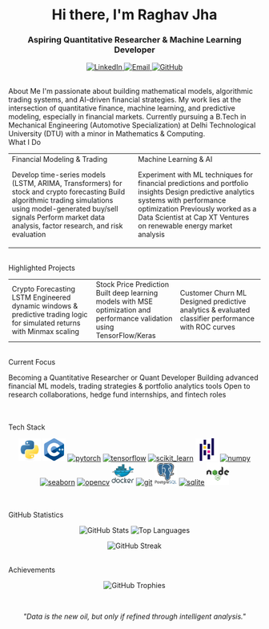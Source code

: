 <h1 align="center">Hi there, I'm Raghav Jha</h1>
<h3 align="center">Aspiring Quantitative Researcher & Machine Learning Developer</h3>
<p align="center">
  <a href="https://linkedin.com/in/raghav-jha-512b8a309" target="_blank">
    <img src="https://img.shields.io/badge/LinkedIn-%230077B5.svg?logo=linkedin&logoColor=white" alt="LinkedIn" height="28" />
  </a>
  <a href="mailto:raghav.jha2108@gmail.com">
    <img src="https://img.shields.io/badge/Email-D14836?logo=gmail&logoColor=white" alt="Email" height="28" />
  </a>
  <a href="https://github.com/Donysus" target="_blank">
    <img src="https://img.shields.io/badge/GitHub-181717.svg?logo=github&logoColor=white" alt="GitHub" height="28" />
  </a>
</p>
<br>
About Me
I'm passionate about building mathematical models, algorithmic trading systems, and AI-driven financial strategies. My work lies at the intersection of quantitative finance, machine learning, and predictive modeling, especially in financial markets.
Currently pursuing a B.Tech in Mechanical Engineering (Automotive Specialization) at Delhi Technological University (DTU) with a minor in Mathematics & Computing.

<br>
What I Do

<table>
<tr>
<td width="50%">
Financial Modeling & Trading

Develop time-series models (LSTM, ARIMA, Transformers) for stock and crypto forecasting
Build algorithmic trading simulations using model-generated buy/sell signals
Perform market data analysis, factor research, and risk evaluation

</td>
<td width="50%">
Machine Learning & AI

Experiment with ML techniques for financial predictions and portfolio insights
Design predictive analytics systems with performance optimization
Previously worked as a Data Scientist at Cap XT Ventures on renewable energy market analysis

</td>
</tr>
</table>
<br>
Highlighted Projects
<table>
<tr>
<td width="33%">
Crypto Forecasting LSTM
Engineered dynamic windows & predictive trading logic for simulated returns with Minmax scaling
</td>
<td width="33%">
Stock Price Prediction
Built deep learning models with MSE optimization and performance validation using TensorFlow/Keras
</td>
<td width="33%">
Customer Churn ML
Designed predictive analytics & evaluated classifier performance with ROC curves
</td>
</tr>
</table>
<br>
Current Focus

Becoming a Quantitative Researcher or Quant Developer
Building advanced financial ML models, trading strategies & portfolio analytics tools
Open to research collaborations, hedge fund internships, and fintech roles

<br>

<br>
Tech Stack
<p align="center">
<a href="https://www.python.org" target="_blank" rel="noreferrer"><img src="https://raw.githubusercontent.com/devicons/devicon/master/icons/python/python-original.svg" alt="python" width="45" height="45"/></a>
<a href="https://www.w3schools.com/cpp/" target="_blank" rel="noreferrer"><img src="https://raw.githubusercontent.com/devicons/devicon/master/icons/cplusplus/cplusplus-original.svg" alt="cplusplus" width="45" height="45"/></a>
<a href="https://pytorch.org/" target="_blank" rel="noreferrer"><img src="https://www.vectorlogo.zone/logos/pytorch/pytorch-icon.svg" alt="pytorch" width="45" height="45"/></a>
<a href="https://www.tensorflow.org" target="_blank" rel="noreferrer"><img src="https://www.vectorlogo.zone/logos/tensorflow/tensorflow-icon.svg" alt="tensorflow" width="45" height="45"/></a>
<a href="https://scikit-learn.org/" target="_blank" rel="noreferrer"><img src="https://upload.wikimedia.org/wikipedia/commons/0/05/Scikit_learn_logo_small.svg" alt="scikit_learn" width="45" height="45"/></a>
<a href="https://pandas.pydata.org/" target="_blank" rel="noreferrer"><img src="https://raw.githubusercontent.com/devicons/devicon/2ae2a900d2f041da66e950e4d48052658d850630/icons/pandas/pandas-original.svg" alt="pandas" width="45" height="45"/></a>
<a href="https://numpy.org/" target="_blank" rel="noreferrer"><img src="https://www.vectorlogo.zone/logos/numpy/numpy-icon.svg" alt="numpy" width="45" height="45"/></a>
<a href="https://seaborn.pydata.org/" target="_blank" rel="noreferrer"><img src="https://seaborn.pydata.org/_images/logo-mark-lightbg.svg" alt="seaborn" width="45" height="45"/></a>
<a href="https://opencv.org/" target="_blank" rel="noreferrer"><img src="https://www.vectorlogo.zone/logos/opencv/opencv-icon.svg" alt="opencv" width="45" height="45"/></a>
<a href="https://www.docker.com/" target="_blank" rel="noreferrer"><img src="https://raw.githubusercontent.com/devicons/devicon/master/icons/docker/docker-original-wordmark.svg" alt="docker" width="45" height="45"/></a>
<a href="https://git-scm.com/" target="_blank" rel="noreferrer"><img src="https://www.vectorlogo.zone/logos/git-scm/git-scm-icon.svg" alt="git" width="45" height="45"/></a>
<a href="https://www.postgresql.org" target="_blank" rel="noreferrer"><img src="https://raw.githubusercontent.com/devicons/devicon/master/icons/postgresql/postgresql-original-wordmark.svg" alt="postgresql" width="45" height="45"/></a>
<a href="https://www.sqlite.org/" target="_blank" rel="noreferrer"><img src="https://www.vectorlogo.zone/logos/sqlite/sqlite-icon.svg" alt="sqlite" width="45" height="45"/></a>
<a href="https://nodejs.org" target="_blank" rel="noreferrer"><img src="https://raw.githubusercontent.com/devicons/devicon/master/icons/nodejs/nodejs-original-wordmark.svg" alt="nodejs" width="45" height="45"/></a>
</p>
<br>

<br>
GitHub Statistics
<p align="center">
  <img src="https://github-readme-stats.vercel.app/api?username=Donysus&theme=ambient_gradient&hide_border=false&include_all_commits=true&count_private=true" alt="GitHub Stats" height="180" />
  <img src="https://github-readme-stats.vercel.app/api/top-langs/?username=Donysus&theme=ambient_gradient&hide_border=false&include_all_commits=true&count_private=true&layout=compact" alt="Top Languages" height="180" />
</p>
<p align="center">
  <img src="https://nirzak-streak-stats.vercel.app/?user=Donysus&theme=ambient_gradient&hide_border=false" alt="GitHub Streak" />
</p>
<br>
Achievements
<p align="center">
  <img src="https://github-profile-trophy.vercel.app/?username=Donysus&theme=radical&no-frame=true&no-bg=true&margin-w=4&row=1&column=7" alt="GitHub Trophies" />
</p>
<br>

<p align="center">
  <i>"Data is the new oil, but only if refined through intelligent analysis."</i>
</p>
